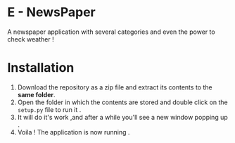 # E - NewsPaper 
A newspaper application with several categories and even the power to check weather ! 

# Installation
1) Download the repository as a zip file and extract its contents to the <b>same folder</b>.
2) Open the folder in which the contents are stored and double click on the `setup.py` file to run it . 
3) It will do it's work ,and after a while you'll see a new window popping up . 
4) Voila ! The application is now running . 
